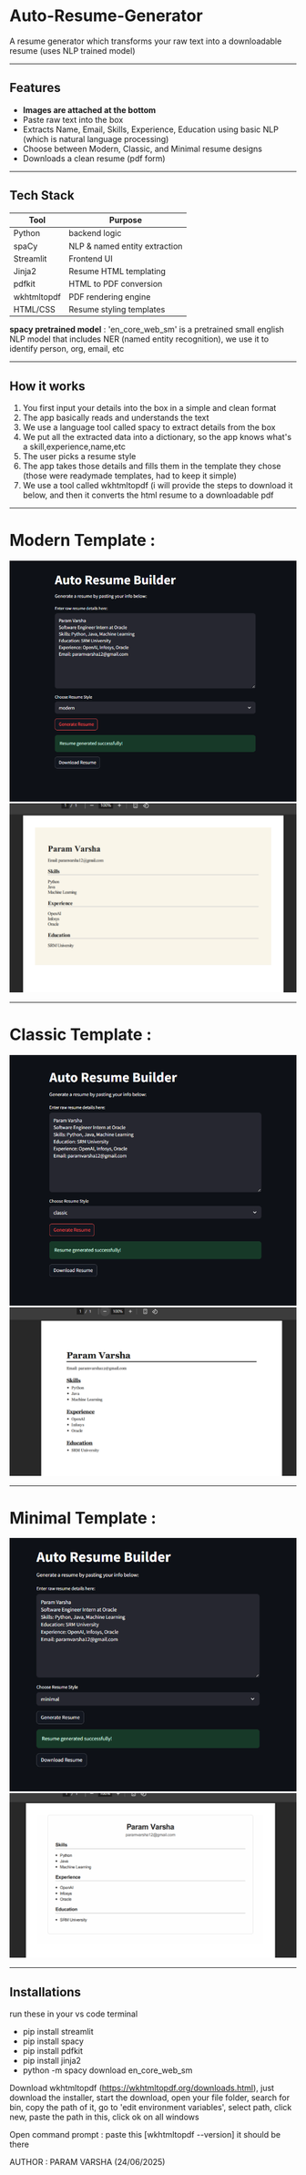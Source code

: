 # Auto-Resume-Generator
A resume generator which transforms your raw text into a downloadable resume (uses NLP trained model)

---

##  Features
- **Images are attached at the bottom**
- Paste raw text into the box
- Extracts Name, Email, Skills, Experience, Education using basic NLP (which is natural language processing)
- Choose between Modern, Classic, and Minimal resume designs
- Downloads a clean resume (pdf form)

---

##  Tech Stack

| Tool         | Purpose                         |
|--------------|---------------------------------|
| Python       |  backend logic              |
| spaCy        | NLP & named entity extraction   |
| Streamlit    | Frontend UI                     |
| Jinja2       | Resume HTML templating          |
| pdfkit       | HTML to PDF conversion          |
| wkhtmltopdf  | PDF rendering engine            |
| HTML/CSS     | Resume styling templates        |

**spacy pretrained model** : 'en_core_web_sm' is a pretrained small english NLP model that includes NER (named entity recognition), we use it to identify person, org, email, etc


---

## How it works

1. You first input your details into the box in a simple and clean format
2. The app basically reads and understands the text
3. We use a language tool called spacy to extract details from the box
4. We put all the extracted data into a dictionary, so the app knows what's a skill,experience,name,etc
5. The user picks a resume style
6. The app takes those details and fills them in the template they chose (those were readymade templates, had to keep it simple)
7. We use a tool called wkhtmltopdf (i will provide the steps to download it below, and then it converts the html resume to a downloadable pdf

---

# Modern Template : 
![](https://github.com/paramvarsha12/Auto-Resume-Generator/blob/bb266d84361a24570555351478240c9019a97dcf/Screenshot%202025-06-24%20170349.png
)
![](https://github.com/paramvarsha12/Auto-Resume-Generator/blob/bb266d84361a24570555351478240c9019a97dcf/Screenshot%202025-06-24%20170424.png
)


---


# Classic Template :
![](https://github.com/paramvarsha12/Auto-Resume-Generator/blob/bb266d84361a24570555351478240c9019a97dcf/Screenshot%202025-06-24%20170504.png
)
![](https://github.com/paramvarsha12/Auto-Resume-Generator/blob/bb266d84361a24570555351478240c9019a97dcf/Screenshot%202025-06-24%20170516.png
)

---

# Minimal Template : 
![](https://github.com/paramvarsha12/Auto-Resume-Generator/blob/bb266d84361a24570555351478240c9019a97dcf/Screenshot%202025-06-24%20170527.png
)
![](https://github.com/paramvarsha12/Auto-Resume-Generator/blob/bb266d84361a24570555351478240c9019a97dcf/Screenshot%202025-06-24%20170538.png)


---

## Installations
run these in your vs code terminal
- pip install streamlit
- pip install spacy
- pip install pdfkit
- pip install jinja2
- python -m spacy download en_core_web_sm

Download wkhtmltopdf (https://wkhtmltopdf.org/downloads.html), just download the installer, start the download, open your file folder, search for bin, copy the path of it, go to 'edit environment variables', select path, click new, paste the path in this, click ok on all windows

Open command prompt : paste this [wkhtmltopdf --version]
it should be there


AUTHOR : PARAM VARSHA (24/06/2025)





